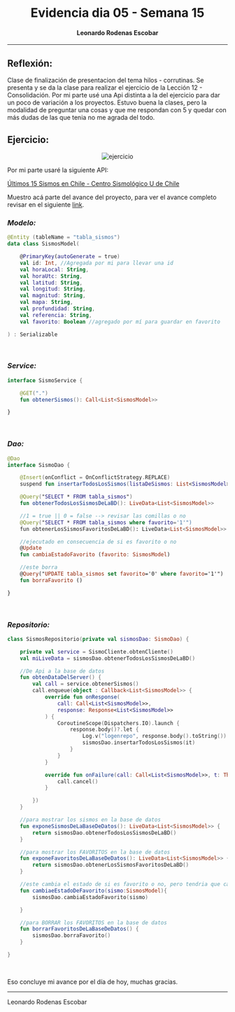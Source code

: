 <center>

# Evidencia dia 05 - Semana 15
#### Leonardo Rodenas Escobar

</center>

---

## **Reflexión:** 
Clase de finalización de presentacion del tema hilos - corrutinas. Se presenta y se da la clase para realizar el ejercicio de la Lección 12 - Consolidación. Por mi parte usé una Api distinta a la del ejercicio para dar un poco de variación a los proyectos. Estuvo buena la clases, pero la modalidad de preguntar una cosas y que me respondan con 5 y quedar con más dudas de las que tenia no me agrada del todo.

## **Ejercicio:** 

<center>

![ejercicio](https://i.imgur.com/IznaZ8Y.png)

</center>

Por mi parte usaré la siguiente API: 

[Últimos 15 Sismos en Chile - Centro Sismológico U de Chile](https://api-sismologia-chile.herokuapp.com)

Muestro acá parte del avance del proyecto, para ver el avance completo revisar en el siguiente [link](https://github.com/Leonardo-Rodenas/EjercicioActividad12_Consolidacion).

### ***Modelo:***

~~~Kotlin
@Entity (tableName = "tabla_sismos")
data class SismosModel(

    @PrimaryKey(autoGenerate = true)
    val id: Int, //Agregada por mi para llevar una id
    val horaLocal: String,
    val horaUtc: String,
    val latitud: String,
    val longitud: String,
    val magnitud: String,
    val mapa: String,
    val profundidad: String,
    val referencia: String,
    val favorito: Boolean //agregado por mí para guardar en favorito

) : Serializable
~~~
<br>

### ***Service:***

~~~Kotlin
interface SismoService {

    @GET(".")
    fun obtenerSismos(): Call<List<SismosModel>>

}
~~~
<br>

### ***Dao:***

~~~Kotlin
@Dao
interface SismoDao {

    @Insert(onConflict = OnConflictStrategy.REPLACE)
    suspend fun insertarTodosLosSismos(listaDeSismos: List<SismosModel>)

    @Query("SELECT * FROM tabla_sismos")
    fun obtenerTodosLosSismosDeLaBD(): LiveData<List<SismosModel>>

    //1 = true || 0 = false --> revisar las comillas o no
    @Query("SELECT * FROM tabla_sismos where favorito='1'")
    fun obtenerLosSismosFavoritosDeLaBD(): LiveData<List<SismosModel>>

    //ejecutado en consecuencia de si es favorito o no
    @Update
    fun cambiaEstadoFavorito (favorito: SismosModel)

    //este borra
    @Query("UPDATE tabla_sismos set favorito='0' where favorito='1'")
    fun borraFavorito ()

}
~~~
<br>

### ***Repositorio:***

~~~Kotlin
class SismosRepositorio(private val sismosDao: SismoDao) {

    private val service = SismoCliente.obtenCliente()
    val miLiveData = sismosDao.obtenerTodosLosSismosDeLaBD()

    //De Api a la base de datos
    fun obtenDataDelServer() {
        val call = service.obtenerSismos()
        call.enqueue(object : Callback<List<SismosModel>> {
            override fun onResponse(
                call: Call<List<SismosModel>>,
                response: Response<List<SismosModel>>
            ) {
                CoroutineScope(Dispatchers.IO).launch {
                    response.body()?.let {
                        Log.v("logenrepo", response.body().toString())
                        sismosDao.insertarTodosLosSismos(it)
                    }
                }
            }

            override fun onFailure(call: Call<List<SismosModel>>, t: Throwable) {
                call.cancel()
            }

        })
    }

    //para mostrar los sismos en la base de datos
    fun exponeSismosDeLaBaseDeDatos(): LiveData<List<SismosModel>> {
        return sismosDao.obtenerTodosLosSismosDeLaBD()
    }

    //para mostrar los FAVORITOS en la base de datos
    fun exponeFavoritosDeLaBaseDeDatos(): LiveData<List<SismosModel>> {
        return sismosDao.obtenerLosSismosFavoritosDeLaBD()
    }

    //este cambia el estado de si es favorito o no, pero tendria que cambiarlo acá no? o en el viewmodel?
    fun cambiaeEstadoDeFavorito(sismo:SismosModel){
        sismosDao.cambiaEstadoFavorito(sismo)

    }

    //para BORRAR los FAVORITOS en la base de datos
    fun borrarFavoritosDeLaBaseDeDatos() {
        sismosDao.borraFavorito()
    }

}
~~~
<br>

Eso concluye mi avance por el día de hoy, muchas gracias.

---

Leonardo Rodenas Escobar 